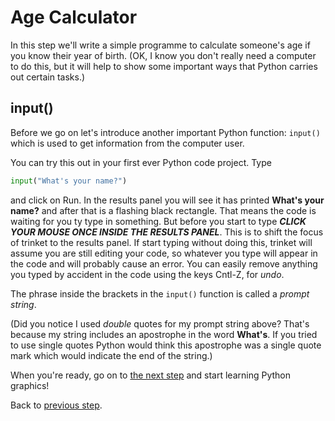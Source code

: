 # Age Calculator

In this step we'll write a simple programme to calculate someone's age if you know their year of birth. (OK, I know you don't really need a computer to do this, but it will help to show some important ways that Python carries out certain tasks.)

## input()

Before we go on let's introduce another important Python function: ```input()``` which is used to get information from the computer user.

You can try this out in your first ever Python code project. Type

``` python
input("What's your name?")
```

and click on Run. In the results panel you will see it has printed **What's your name?** and after that is a flashing black rectangle. That means the code is waiting for you ty type in something. But before you start to type ***CLICK YOUR MOUSE ONCE INSIDE THE RESULTS PANEL***. This is to shift the focus of trinket to the results panel. If start typing without doing this, trinket will assume you are still editing your code, so whatever you type will appear in the code and will probably cause an error. You can easily remove anything you typed by accident in the code using the keys Cntl-Z, for *undo*.

The phrase inside the brackets in the ```input()``` function is called a *prompt string*.

(Did you notice I used *double* quotes for my prompt string above? That's because my string includes an apostrophe in the word **What's**. If you tried to use single quotes Python would think this apostrophe was a single quote mark which would indicate the end of the string.)

When you're ready, go on to [the next step](../step3/step3.md) and start learning Python graphics!

Back to [previous step](../step1/step1.md).
